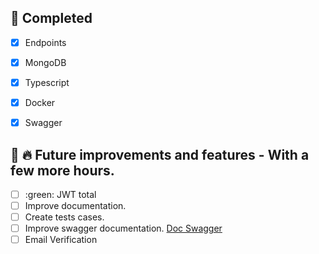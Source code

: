 ## :robot: Completed
 - [X] Endpoints
 - [X] MongoDB
 - [X] Typescript
 - [X] Docker
 - [X] Swagger


## :robot: :fire: Future improvements and features - With a few more hours.
 - [ ] :green: JWT total
 - [ ] Improve documentation.
 - [ ] Create tests cases.
 - [ ] Improve swagger documentation. [Doc Swagger](http://localhost:9001/api-docs/swaggers)
 - [ ] Email Verification
